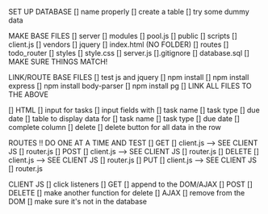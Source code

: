 SET UP DATABASE
    [] name properly
    [] create a table 
        [] try some dummy data
        

MAKE BASE FILES
    [] server
        [] modules
            [] pool.js
        [] public
            [] scripts
                [] client.js
            [] vendors
                [] jquery
            [] index.html (NO FOLDER)
        [] routes
            [] todo_router
        [] styles
            [] style.css
        [] server.js
    [].gitignore
    [] database.sql
        [] MAKE SURE THINGS MATCH!


LINK/ROUTE BASE FILES
    [] test js and jquery
    [] npm install
    [] npm install express
    [] npm install body-parser
    [] npm install pg 
        [] LINK ALL FILES TO THE ABOVE


[] HTML
        [] input for tasks
            [] input fields with 
                [] task name
                [] task type 
                [] due date
        [] table to display data for 
                [] task name
                [] task type 
                [] due date
                [] complete column 
                [] delete 
        [] delete button for all data in the row


ROUTES !! DO ONE AT A TIME AND TEST
    [] GET
        [] client.js --> SEE CLIENT JS
        [] router.js
    [] POST
        [] client.js --> SEE CLIENT JS
        [] router.js
    [] DELETE
        [] client.js --> SEE CLIENT JS
        [] router.js
    [] PUT
        [] client.js --> SEE CLIENT JS
        [] router.js 

CLIENT JS
    [] click listeners
        [] GET
            [] append to the DOM/AJAX
        [] POST
        [] DELETE
            [] make another function for delete
                [] AJAX 
            [] remove from the DOM
            [] make sure it's not in the database 
         
